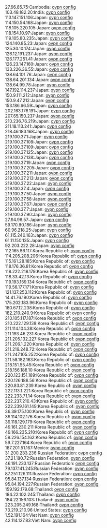 27.96.85.75:Cambodia: [ovpn config](vpn/27_96_85_75.ovpn)  
103.48.182.20:India: [ovpn config](vpn/103_48_182_20.ovpn)  
113.147.151.106:Japan: [ovpn config](vpn/113_147_151_106.ovpn)  
114.150.54.168:Japan: [ovpn config](vpn/114_150_54_168.ovpn)  
118.105.220.105:Japan: [ovpn config](vpn/118_105_220_105.ovpn)  
118.154.10.97:Japan: [ovpn config](vpn/118_154_10_97.ovpn)  
119.105.80.235:Japan: [ovpn config](vpn/119_105_80_235.ovpn)  
124.140.85.23:Japan: [ovpn config](vpn/124_140_85_23.ovpn)  
125.30.10.174:Japan: [ovpn config](vpn/125_30_10_174.ovpn)  
126.12.191.237:Japan: [ovpn config](vpn/126_12_191_237.ovpn)  
126.177.251.41:Japan: [ovpn config](vpn/126_177_251_41.ovpn)  
126.23.147.160:Japan: [ovpn config](vpn/126_23_147_160.ovpn)  
133.226.36.55:Japan: [ovpn config](vpn/133_226_36_55.ovpn)  
138.64.101.76:Japan: [ovpn config](vpn/138_64_101_76.ovpn)  
138.64.201.134:Japan: [ovpn config](vpn/138_64_201_134.ovpn)  
138.64.99.78:Japan: [ovpn config](vpn/138_64_99_78.ovpn)  
147.192.114.237:Japan: [ovpn config](vpn/147_192_114_237.ovpn)  
150.9.111.212:Japan: [ovpn config](vpn/150_9_111_212.ovpn)  
150.9.47.212:Japan: [ovpn config](vpn/150_9_47_212.ovpn)  
153.186.66.59:Japan: [ovpn config](vpn/153_186_66_59.ovpn)  
202.163.176.191:Japan: [ovpn config](vpn/202_163_176_191.ovpn)  
207.65.150.237:Japan: [ovpn config](vpn/207_65_150_237.ovpn)  
210.236.76.219:Japan: [ovpn config](vpn/210_236_76_219.ovpn)  
211.18.113.241:Japan: [ovpn config](vpn/211_18_113_241.ovpn)  
218.46.183.168:Japan: [ovpn config](vpn/218_46_183_168.ovpn)  
219.100.37.1:Japan: [ovpn config](vpn/219_100_37_1.ovpn)  
219.100.37.108:Japan: [ovpn config](vpn/219_100_37_108.ovpn)  
219.100.37.109:Japan: [ovpn config](vpn/219_100_37_109.ovpn)  
219.100.37.125:Japan: [ovpn config](vpn/219_100_37_125.ovpn)  
219.100.37.138:Japan: [ovpn config](vpn/219_100_37_138.ovpn)  
219.100.37.19:Japan: [ovpn config](vpn/219_100_37_19.ovpn)  
219.100.37.205:Japan: [ovpn config](vpn/219_100_37_205.ovpn)  
219.100.37.211:Japan: [ovpn config](vpn/219_100_37_211.ovpn)  
219.100.37.213:Japan: [ovpn config](vpn/219_100_37_213.ovpn)  
219.100.37.22:Japan: [ovpn config](vpn/219_100_37_22.ovpn)  
219.100.37.4:Japan: [ovpn config](vpn/219_100_37_4.ovpn)  
219.100.37.50:Japan: [ovpn config](vpn/219_100_37_50.ovpn)  
219.100.37.58:Japan: [ovpn config](vpn/219_100_37_58.ovpn)  
219.100.37.67:Japan: [ovpn config](vpn/219_100_37_67.ovpn)  
219.100.37.7:Japan: [ovpn config](vpn/219_100_37_7.ovpn)  
219.100.37.90:Japan: [ovpn config](vpn/219_100_37_90.ovpn)  
27.94.96.57:Japan: [ovpn config](vpn/27_94_96_57.ovpn)  
59.170.80.186:Japan: [ovpn config](vpn/59_170_80_186.ovpn)  
60.96.218.25:Japan: [ovpn config](vpn/60_96_218_25.ovpn)  
61.115.240.163:Japan: [ovpn config](vpn/61_115_240_163.ovpn)  
61.11.150.135:Japan: [ovpn config](vpn/61_11_150_135.ovpn)  
92.203.222.28:Japan: [ovpn config](vpn/92_203_222_28.ovpn)  
112.165.86.117:Korea Republic of: [ovpn config](vpn/112_165_86_117.ovpn)  
114.205.208.206:Korea Republic of: [ovpn config](vpn/114_205_208_206.ovpn)  
115.161.28.185:Korea Republic of: [ovpn config](vpn/115_161_28_185.ovpn)  
118.176.36.81:Korea Republic of: [ovpn config](vpn/118_176_36_81.ovpn)  
118.222.218.179:Korea Republic of: [ovpn config](vpn/118_222_218_179.ovpn)  
118.33.42.13:Korea Republic of: [ovpn config](vpn/118_33_42_13.ovpn)  
119.193.159.134:Korea Republic of: [ovpn config](vpn/119_193_159_134.ovpn)  
119.56.177.171:Korea Republic of: [ovpn config](vpn/119_56_177_171.ovpn)  
121.137.253.112:Korea Republic of: [ovpn config](vpn/121_137_253_112.ovpn)  
14.41.76.190:Korea Republic of: [ovpn config](vpn/14_41_76_190.ovpn)  
175.202.183.96:Korea Republic of: [ovpn config](vpn/175_202_183_96.ovpn)  
180.67.12.238:Korea Republic of: [ovpn config](vpn/180_67_12_238.ovpn)  
182.210.240.9:Korea Republic of: [ovpn config](vpn/182_210_240_9.ovpn)  
210.105.117.187:Korea Republic of: [ovpn config](vpn/210_105_117_187.ovpn)  
210.222.129.138:Korea Republic of: [ovpn config](vpn/210_222_129_138.ovpn)  
211.114.104.38:Korea Republic of: [ovpn config](vpn/211_114_104_38.ovpn)  
211.193.46.231:Korea Republic of: [ovpn config](vpn/211_193_46_231.ovpn)  
211.205.132.227:Korea Republic of: [ovpn config](vpn/211_205_132_227.ovpn)  
211.206.1.220:Korea Republic of: [ovpn config](vpn/211_206_1_220.ovpn)  
211.216.248.72:Korea Republic of: [ovpn config](vpn/211_216_248_72.ovpn)  
211.247.105.252:Korea Republic of: [ovpn config](vpn/211_247_105_252.ovpn)  
211.58.182.163:Korea Republic of: [ovpn config](vpn/211_58_182_163.ovpn)  
218.151.55.45:Korea Republic of: [ovpn config](vpn/218_151_55_45.ovpn)  
218.156.188.10:Korea Republic of: [ovpn config](vpn/218_156_188_10.ovpn)  
220.123.151.189:Korea Republic of: [ovpn config](vpn/220_123_151_189.ovpn)  
220.126.188.56:Korea Republic of: [ovpn config](vpn/220_126_188_56.ovpn)  
220.83.81.239:Korea Republic of: [ovpn config](vpn/220_83_81_239.ovpn)  
222.113.1.221:Korea Republic of: [ovpn config](vpn/222_113_1_221.ovpn)  
222.233.71.14:Korea Republic of: [ovpn config](vpn/222_233_71_14.ovpn)  
222.237.210.43:Korea Republic of: [ovpn config](vpn/222_237_210_43.ovpn)  
222.239.161.149:Korea Republic of: [ovpn config](vpn/222_239_161_149.ovpn)  
36.39.175.100:Korea Republic of: [ovpn config](vpn/36_39_175_100.ovpn)  
39.114.102.176:Korea Republic of: [ovpn config](vpn/39_114_102_176.ovpn)  
39.118.129.179:Korea Republic of: [ovpn config](vpn/39_118_129_179.ovpn)  
49.161.230.211:Korea Republic of: [ovpn config](vpn/49_161_230_211.ovpn)  
49.166.235.210:Korea Republic of: [ovpn config](vpn/49_166_235_210.ovpn)  
58.226.154.162:Korea Republic of: [ovpn config](vpn/58_226_154_162.ovpn)  
59.7.227.164:Korea Republic of: [ovpn config](vpn/59_7_227_164.ovpn)  
187.201.51.167:Mexico: [ovpn config](vpn/187_201_51_167.ovpn)  
31.200.233.236:Russian Federation: [ovpn config](vpn/31_200_233_236.ovpn)  
37.21.180.72:Russian Federation: [ovpn config](vpn/37_21_180_72.ovpn)  
46.191.233.137:Russian Federation: [ovpn config](vpn/46_191_233_137.ovpn)  
79.137.141.245:Russian Federation: [ovpn config](vpn/79_137_141_245.ovpn)  
87.251.126.111:Russian Federation: [ovpn config](vpn/87_251_126_111.ovpn)  
95.84.137.134:Russian Federation: [ovpn config](vpn/95_84_137_134.ovpn)  
95.84.194.227:Russian Federation: [ovpn config](vpn/95_84_194_227.ovpn)  
159.192.179.68:Thailand: [ovpn config](vpn/159_192_179_68.ovpn)  
184.22.102.245:Thailand: [ovpn config](vpn/184_22_102_245.ovpn)  
184.22.156.103:Thailand: [ovpn config](vpn/184_22_156_103.ovpn)  
223.205.249.168:Thailand: [ovpn config](vpn/223_205_249_168.ovpn)  
73.219.210.96:United States: [ovpn config](vpn/73_219_210_96.ovpn)  
1.52.191.164:Viet Nam: [ovpn config](vpn/1_52_191_164.ovpn)  
42.114.127.83:Viet Nam: [ovpn config](vpn/42_114_127_83.ovpn)  
